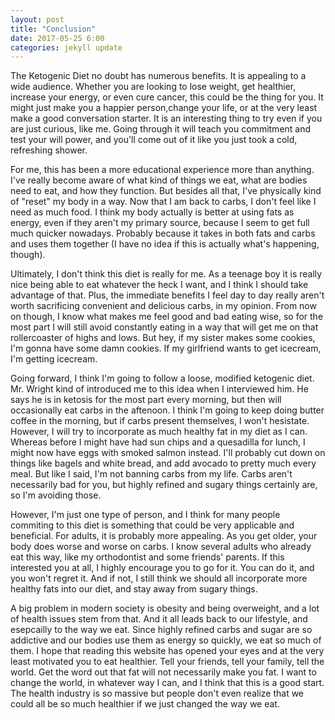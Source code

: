 ```yaml
---
layout: post
title: "Conclusion"
date: 2017-05-25 6:00
categories: jekyll update
---
```

The Ketogenic Diet no doubt has numerous benefits. It is appealing to a wide audience. Whether you are looking to lose weight, get healthier, increase your energy, or even cure cancer, this could be the thing for you. It might just make you a happier person,change your life, or at the very least make a good conversation starter. It is an interesting thing to try even if you are just curious, like me. Going through it will teach you commitment and test your will power, and you'll come out of it like you just took a cold, refreshing shower.

For me, this has been a more educational experience more than anything. I've really become aware of what kind of things we eat, what are bodies need to eat, and how they function. But besides all that, I've physically kind of "reset" my body in a way. Now that I am back to carbs, I don't feel like I need as much food. I think my body actually is better at using fats as energy, even if they aren't my primary source, because I seem to get full much quicker nowadays. Probably because it takes in both fats and carbs and uses them together (I have no idea if this is actually what's happening, though).

Ultimately, I don't think this diet is really for me. As a teenage boy it is really nice being able to eat whatever the heck I want, and I think I should take advantage of that. Plus, the immediate benefits I feel day to day really aren't worth sacrificing convenient and delicious carbs, in my opinion. From now on though, I know what makes me feel good and bad eating wise, so for the most part I will still avoid constantly eating in a way that will get me on that rollercoaster of highs and lows. But hey, if my sister makes some cookies, I'm gonna have some damn cookies. If my girlfriend wants to get icecream, I'm getting icecream.

Going forward, I think I'm going to follow a loose, modified ketogenic diet. Mr. Wright kind of introduced me to this idea when I interviewed him. He says he is in ketosis for the most part every morning, but then will occasionally eat carbs in the aftenoon. I think I'm going to keep doing butter coffee in the morning, but if carbs present themselves, I won't  hesistate. However, I will try to incorporate as much healthy fat in my diet as I can. Whereas before I might have had sun chips and a quesadilla for lunch, I might now have eggs with smoked salmon instead. I'll probably cut down on things like bagels and white bread, and add avocado to pretty much every meal. But like I said, I'm not banning carbs from my life. Carbs aren't necessarily bad for you, but highly refined and sugary things certainly are, so I'm avoiding those.

However, I'm just one type of person, and I think for many people commiting to this diet is something that could be very applicable and beneficial. For adults, it is probably more appealing. As you get older, your body does worse and worse on carbs. I know several adults who already eat this way, like my orthodontist and some friends' parents. If this interested you at all, I highly encourage you to go for it. You can do it, and you won't regret it. And if not, I still think we should all incorporate more healthy fats into our diet, and stay away from sugary things.

A big problem in modern society is obesity and being overweight, and a lot of health issues stem from that. And it all leads back to our lifestyle, and esepcailly to the way we eat. Since highly refined carbs and sugar are so addictive and our bodies use them as energy so quickly, we eat so much of them. I hope that reading this website has opened your eyes and at the very least motivated you to eat healthier. Tell your friends, tell your family, tell the world. Get the word out that fat will not necessarily make you fat. I want to change the world, in whatever way I can, and I think that this is a good start. The health industry is so massive but people don't even realize that we could all be so much healthier if we just changed the way we eat.
